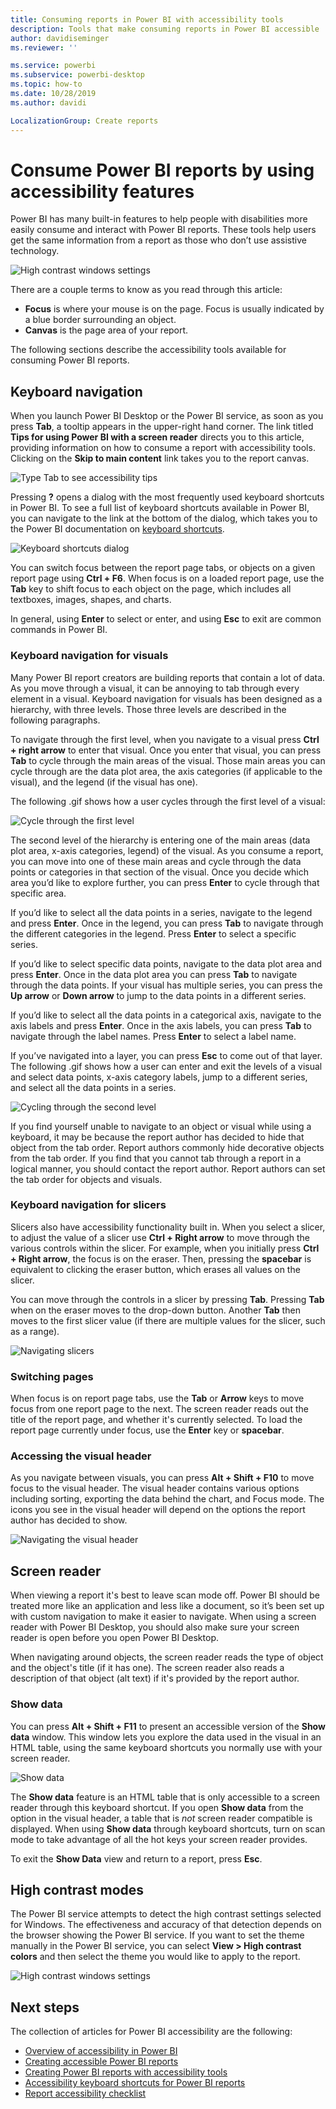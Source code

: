 ```yaml
---
title: Consuming reports in Power BI with accessibility tools
description: Tools that make consuming reports in Power BI accessible
author: davidiseminger
ms.reviewer: ''

ms.service: powerbi
ms.subservice: powerbi-desktop
ms.topic: how-to
ms.date: 10/28/2019
ms.author: davidi

LocalizationGroup: Create reports
---
```

# Consume Power BI reports by using accessibility features
Power BI has many built-in features to help people with disabilities more easily consume and interact with Power BI reports. These tools help users get the same information from a report as those who don’t use assistive technology.

![High contrast windows settings](media/desktop-accessibility/accessibility-consuming-tools-01.png)

There are a couple terms to know as you read through this article:

* **Focus** is where your mouse is on the page. Focus is usually indicated by a blue border surrounding an object.
* **Canvas** is the page area of your report.

The following sections describe the accessibility tools available for consuming Power BI reports.

## Keyboard navigation

When you launch Power BI Desktop or the Power BI service, as soon as you press **Tab**, a tooltip appears in the upper-right hand corner. The link titled **Tips for using Power BI with a screen reader** directs you to this article, providing information on how to consume a report with accessibility tools. Clicking on the **Skip to main content** link takes you to the report canvas.

![Type Tab to see accessibility tips](media/desktop-accessibility/accessibility-consuming-tools-02.png)

Pressing **?** opens a dialog with the most frequently used keyboard shortcuts in Power BI. To see a full list of keyboard shortcuts available in Power BI, you can navigate to the link at the bottom of the dialog, which takes you to the Power BI  documentation on [keyboard shortcuts](desktop-accessibility-keyboard-shortcuts.md).

![Keyboard shortcuts dialog](media/desktop-accessibility/accessibility-consuming-tools-03.png)

You can switch focus between the report page tabs, or objects on a given report page using **Ctrl + F6**. When focus is on a loaded report page, use the **Tab** key to shift focus to each object on the page, which includes all textboxes, images, shapes, and charts. 

In general, using **Enter** to select or enter, and using **Esc** to exit are common commands in Power BI.

### Keyboard navigation for visuals

Many Power BI report creators are building reports that contain a lot of data. As you move through a visual, it can be annoying to tab through every element in a visual. Keyboard navigation for visuals has been designed as a hierarchy, with three levels. Those three levels are described in the following paragraphs.

To navigate through the first level, when you navigate to a visual press **Ctrl + right arrow** to enter that visual. Once you enter that visual, you can press **Tab** to cycle through the main areas of the visual. Those main areas you can cycle through are the data plot area, the axis categories (if applicable to the visual), and the legend (if the visual has one).

The following .gif shows how a user cycles through the first level of a visual:

![Cycle through the first level](media/desktop-accessibility/accessibility-consuming-tools-04.gif)

The second level of the hierarchy is entering one of the main areas (data plot area, x-axis categories, legend) of the visual. As you consume a report, you can move into one of these main areas and cycle through the data points or categories in that section of the visual. Once you decide which area you’d like to explore further, you can press **Enter** to cycle through that specific area.

If you’d like to select all the data points in a series, navigate to the legend and press **Enter**. Once in the legend, you can press **Tab** to navigate through the different categories in the legend. Press **Enter** to select a specific series.

If you’d like to select specific data points, navigate to the data plot area and press **Enter**. Once in the data plot area you can press **Tab** to navigate through the data points. If your visual has multiple series, you can press the **Up arrow** or **Down arrow** to jump to the data points in a different series.

If you’d like to select all the data points in a categorical axis, navigate to the axis labels and press **Enter**. Once in the axis labels, you can press **Tab** to navigate through the label names. Press **Enter** to select a label name.

If you’ve navigated into a layer, you can press **Esc** to come out of that layer. The following .gif shows how a user can enter and exit the levels of a visual and select data points, x-axis category labels, jump to a different series, and select all the data points in a series.

![Cycling through the second level](media/desktop-accessibility/accessibility-consuming-tools-05.gif)

If you find yourself unable to navigate to an object or visual while using a keyboard, it may be because the report author has decided to hide that object from the tab order. Report authors commonly hide decorative objects from the tab order. If you find that you cannot tab through a report in a logical manner, you should contact the report author. Report authors can set the tab order for objects and visuals.

### Keyboard navigation for slicers

Slicers also have accessibility functionality built in. When you select a slicer, to adjust the value of a slicer use **Ctrl + Right arrow** to move through the various controls within the slicer. For example, when you initially press **Ctrl + Right arrow**, the focus is on the eraser. Then, pressing the **spacebar** is equivalent to clicking the eraser button, which erases all values on the slicer.

You can move through the controls in a slicer by pressing **Tab**. Pressing **Tab** when on the eraser moves to the drop-down button. Another **Tab** then moves to the first slicer value (if there are multiple values for the slicer, such as a range).

![Navigating slicers](media/desktop-accessibility/accessibility-consuming-tools-06.png)

### Switching pages

When focus is on report page tabs, use the **Tab** or **Arrow** keys to move focus from one report page to the next. The screen reader reads out the title of the report page, and whether it's currently selected. To load the report page currently under focus, use the **Enter** key or **spacebar**.

### Accessing the visual header
As you navigate between visuals, you can press **Alt + Shift + F10** to move focus to the visual header. The visual header contains various options including sorting, exporting the data behind the chart, and Focus mode. The icons you see in the visual header will depend on the options the report author has decided to show.

![Navigating the visual header](media/desktop-accessibility/accessibility-consuming-tools-07.png)

## Screen reader

When viewing a report it's best to leave scan mode off. Power BI should be treated more like an application and less like a document, so it’s been set up with custom navigation to make it easier to navigate. When using a screen reader with Power BI Desktop, you should also make sure your screen reader is open before you open Power BI Desktop.

When navigating around objects, the screen reader reads the type of object and the object's title (if it has one). The screen reader also reads a description of that object (alt text) if it's provided by the report author.

### Show data
You can press **Alt + Shift + F11** to present an accessible version of the **Show data** window. This window lets you explore the data used in the visual in an HTML table, using the same keyboard shortcuts you normally use with your screen reader.

![Show data](media/desktop-accessibility/accessibility-04.png)

The **Show data** feature is an HTML table that is only accessible to a screen reader through this keyboard shortcut. If you open **Show data** from the option in the visual header, a table that is *not* screen reader compatible is displayed.  When using **Show data** through keyboard shortcuts, turn on scan mode to take advantage of all the hot keys your screen reader provides.

To exit the **Show Data** view and return to a report, press **Esc**.

## High contrast modes

The Power BI service attempts to detect the high contrast settings selected for Windows. The effectiveness and accuracy of that detection depends on the browser showing the Power BI service. If you want to set the theme manually in the Power BI service, you can select **View > High contrast colors** and then select the theme you would like to apply to the report.

![High contrast windows settings](media/desktop-accessibility/accessibility-consuming-tools-01.png)


## Next steps

The collection of articles for Power BI accessibility are the following:

* [Overview of accessibility in Power BI](desktop-accessibility-overview.md) 
* [Creating accessible Power BI reports](desktop-accessibility-creating-reports.md) 
* [Creating Power BI reports with accessibility tools](desktop-accessibility-creating-tools.md)
* [Accessibility keyboard shortcuts for Power BI reports](desktop-accessibility-keyboard-shortcuts.md)
* [Report accessibility checklist](desktop-accessibility-creating-reports.md#report-accessibility-checklist)
